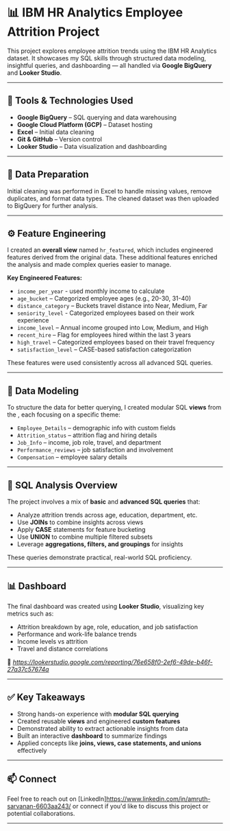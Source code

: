 # 📊 IBM HR Analytics Employee Attrition Project

This project explores employee attrition trends using the IBM HR Analytics dataset. It showcases my SQL skills through structured data modeling, insightful queries, and dashboarding — all handled via **Google BigQuery** and **Looker Studio**.

---

## 🧰 Tools & Technologies Used

- **Google BigQuery** – SQL querying and data warehousing  
- **Google Cloud Platform (GCP)** – Dataset hosting  
- **Excel** – Initial data cleaning  
- **Git & GitHub** – Version control  
- **Looker Studio** – Data visualization and dashboarding  

---

## 🧹 Data Preparation

Initial cleaning was performed in Excel to handle missing values, remove duplicates, and format data types. The cleaned dataset was then uploaded to BigQuery for further analysis.

---

## ⚙️ Feature Engineering

I created an **overall view** named `hr_featured`, which includes engineered features derived from the original data. These additional features enriched the analysis and made complex queries easier to manage.

**Key Engineered Features:**

- `income_per_year` - used monthly income to calculate 
- `age_bucket` – Categorized employee ages (e.g., 20-30, 31-40)  
- `distance_category` – Buckets travel distance into Near, Medium, Far
- `seniority_level` - Categorized employees based on their work experience  
- `income_level` – Annual income grouped into Low, Medium, and High  
- `recent_hire` – Flag for employees hired within the last 3 years  
- `high_travel` – Categorized employees based on their travel frequency  
- `satisfaction_level` – CASE-based satisfaction categorization  

These features were used consistently across all advanced SQL queries.

---

## 🧱 Data Modeling

To structure the data for better querying, I created modular SQL **views** from the , each focusing on a specific theme:

- `Employee_Details` – demographic info with custom fields  
- `Attrition_status` – attrition flag and hiring details  
- `Job_Info` – income, job role, travel, and department  
- `Performance_reviews` – job satisfaction and involvement  
- `Compensation` – employee salary details  

---

## 🧠 SQL Analysis Overview

The project involves a mix of **basic** and **advanced SQL queries** that:

- Analyze attrition trends across age, education, department, etc.  
- Use **JOINs** to combine insights across views  
- Apply **CASE** statements for feature bucketing  
- Use **UNION** to combine multiple filtered subsets  
- Leverage **aggregations, filters, and groupings** for insights  

These queries demonstrate practical, real-world SQL proficiency.

---

## 📊 Dashboard

The final dashboard was created using **Looker Studio**, visualizing key metrics such as:

- Attrition breakdown by age, role, education, and job satisfaction  
- Performance and work-life balance trends  
- Income levels vs attrition  
- Travel and distance correlations  

🔗 *https://lookerstudio.google.com/reporting/76e658f0-2ef6-49de-b46f-27a37c57674a*

---

## ✅ Key Takeaways

- Strong hands-on experience with **modular SQL querying**  
- Created reusable **views** and engineered **custom features**  
- Demonstrated ability to extract actionable insights from data  
- Built an interactive **dashboard** to summarize findings  
- Applied concepts like **joins, views, case statements, and unions** effectively

---

## 📫 Connect

Feel free to reach out on [LinkedIn]https://www.linkedin.com/in/amruth-sarvanan-6603aa243/ or connect if you'd like to discuss this project or potential collaborations.

---
